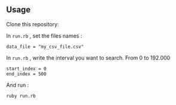 ## Usage

Clone this repository:

In `run.rb` , set the files names :

```
data_file = "my_csv_file.csv"

```
In `run.rb` , write the interval you want to search. From 0 to 192.000
```
start_index = 0
end_index = 500

```

And run :

```
ruby run.rb
```


